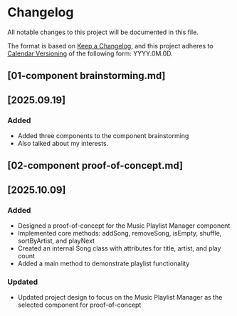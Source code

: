 # Changelog

All notable changes to this project will be documented in this file.

The format is based on [Keep a Changelog](https://keepachangelog.com/en/1.1.0/),
and this project adheres to [Calendar Versioning](https://calver.org/) of
the following form: YYYY.0M.0D.

## [01-component brainstorming.md]

## [2025.09.19]
### Added
- Added three components to the component brainstorming
- Also talked about my interests.

## [02-component proof-of-concept.md]

## [2025.10.09]
### Added
- Designed a proof-of-concept for the Music Playlist Manager component
- Implemented core methods: addSong, removeSong, isEmpty, shuffle, sortByArtist, and playNext
- Created an internal Song class with attributes for title, artist, and play count
- Added a main method to demonstrate playlist functionality

### Updated
- Updated project design to focus on the Music Playlist Manager as the selected component for proof-of-concept

